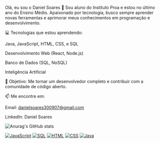 Olá, eu sou o Daniel Soares 👋
Sou aluno do Instituto Proa e estou no último ano do Ensino Médio. Apaixonado por tecnologia, busco sempre aprender novas ferramentas e aprimorar meus conhecimentos em programação e desenvolvimento.

💻 Tecnologias que estou aprendendo:

Java, JavaScript, HTML, CSS, e SQL

Desenvolvimento Web (React, Node.js)

Banco de Dados (SQL, NoSQL)

Inteligência Artificial

🚀 Objetivo: Me tornar um desenvolvedor completo e contribuir com a comunidade de código aberto.

📫 Me encontre em:

Email: danielsoares300907@gmail.com

LinkedIn: Daniel Soares

![Anurag's GitHub stats](https://github-readme-stats.vercel.app/api?username=danielsoares30&show_icons=true&theme=dark)

[![JavaScript](https://img.shields.io/badge/JavaScript-F7DF1E?style=flat&logo=javascript&logoColor=black&background=1d1f21)](https://developer.mozilla.org/en-US/docs/Web/JavaScript)
[![SQL](https://img.shields.io/badge/SQL-4479A1?style=flat&logo=MySQL&logoColor=white&background=1d1f21)](https://www.mysql.com/)
[![HTML](https://img.shields.io/badge/HTML-E34F26?style=flat&logo=html5&logoColor=white&background=1d1f21)](https://developer.mozilla.org/en-US/docs/Web/HTML)
[![CSS](https://img.shields.io/badge/CSS-1572B6?style=flat&logo=css3&logoColor=white&background=1d1f21)](https://developer.mozilla.org/en-US/docs/Web/CSS)
[![Java](https://img.shields.io/badge/Java-007396?style=flat&logo=java&logoColor=white&background=1d1f21)](https://www.java.com/)

